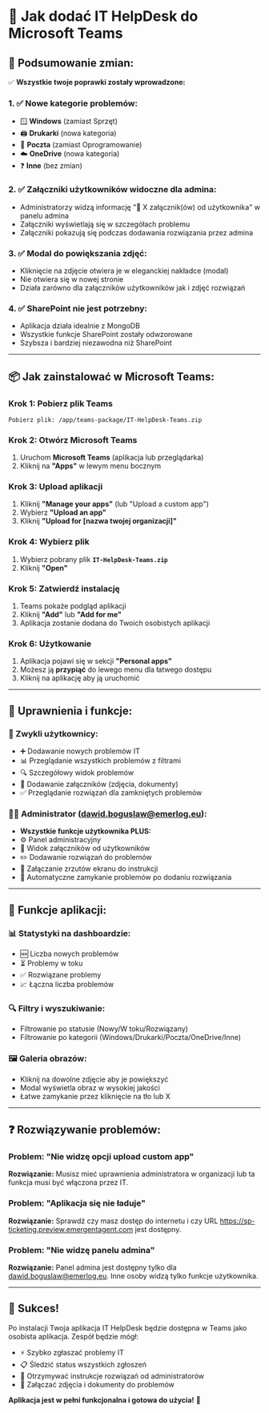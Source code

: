 # 📱 Jak dodać IT HelpDesk do Microsoft Teams

## 🎯 **Podsumowanie zmian:**

✅ **Wszystkie twoje poprawki zostały wprowadzone:**

### 1. ✅ **Nowe kategorie problemów:**
- 🪟 **Windows** (zamiast Sprzęt)
- 🖨️ **Drukarki** (nowa kategoria)
- 📧 **Poczta** (zamiast Oprogramowanie)
- ☁️ **OneDrive** (nowa kategoria)
- ❓ **Inne** (bez zmian)

### 2. ✅ **Załączniki użytkowników widoczne dla admina:**
- Administratorzy widzą informację "📎 X załącznik(ów) od użytkownika" w panelu admina
- Załączniki wyświetlają się w szczegółach problemu
- Załączniki pokazują się podczas dodawania rozwiązania przez admina

### 3. ✅ **Modal do powiększania zdjęć:**
- Kliknięcie na zdjęcie otwiera je w eleganckiej nakładce (modal)
- Nie otwiera się w nowej stronie
- Działa zarówno dla załączników użytkowników jak i zdjęć rozwiązań

### 4. ✅ **SharePoint nie jest potrzebny:**
- Aplikacja działa idealnie z MongoDB
- Wszystkie funkcje SharePoint zostały odwzorowane
- Szybsza i bardziej niezawodna niż SharePoint

---

## 📦 **Jak zainstalować w Microsoft Teams:**

### **Krok 1: Pobierz plik Teams**
```
Pobierz plik: /app/teams-package/IT-HelpDesk-Teams.zip
```

### **Krok 2: Otwórz Microsoft Teams**
1. Uruchom **Microsoft Teams** (aplikacja lub przeglądarka)
2. Kliknij na **"Apps"** w lewym menu bocznym

### **Krok 3: Upload aplikacji**
1. Kliknij **"Manage your apps"** (lub "Upload a custom app")
2. Wybierz **"Upload an app"**
3. Kliknij **"Upload for [nazwa twojej organizacji]"**

### **Krok 4: Wybierz plik**
1. Wybierz pobrany plik **`IT-HelpDesk-Teams.zip`**
2. Kliknij **"Open"**

### **Krok 5: Zatwierdź instalację**
1. Teams pokaże podgląd aplikacji
2. Kliknij **"Add"** lub **"Add for me"**
3. Aplikacja zostanie dodana do Twoich osobistych aplikacji

### **Krok 6: Użytkowanie**
1. Aplikacja pojawi się w sekcji **"Personal apps"**
2. Możesz ją **przypiąć** do lewego menu dla łatwego dostępu
3. Kliknij na aplikację aby ją uruchomić

---

## 🔧 **Uprawnienia i funkcje:**

### **👥 Zwykli użytkownicy:**
- ➕ Dodawanie nowych problemów IT
- 📊 Przeglądanie wszystkich problemów z filtrami
- 🔍 Szczegółowy widok problemów
- 📎 Dodawanie załączników (zdjęcia, dokumenty)
- ✅ Przeglądanie rozwiązań dla zamkniętych problemów

### **👨‍💼 Administrator (dawid.boguslaw@emerlog.eu):**
- **Wszystkie funkcje użytkownika PLUS:**
- ⚙️ Panel administracyjny
- 👀 Widok załączników od użytkowników
- ✏️ Dodawanie rozwiązań do problemów
- 📸 Załączanie zrzutów ekranu do instrukcji
- 🎯 Automatyczne zamykanie problemów po dodaniu rozwiązania

---

## 🎨 **Funkcje aplikacji:**

### **📊 Statystyki na dashboardzie:**
- 🆕 Liczba nowych problemów
- ⏳ Problemy w toku
- ✅ Rozwiązane problemy
- 📈 Łączna liczba problemów

### **🔍 Filtry i wyszukiwanie:**
- Filtrowanie po statusie (Nowy/W toku/Rozwiązany)
- Filtrowanie po kategorii (Windows/Drukarki/Poczta/OneDrive/Inne)

### **🖼️ Galeria obrazów:**
- Kliknij na dowolne zdjęcie aby je powiększyć
- Modal wyświetla obraz w wysokiej jakości
- Łatwe zamykanie przez kliknięcie na tło lub X

---

## ❓ **Rozwiązywanie problemów:**

### **Problem: "Nie widzę opcji upload custom app"**
**Rozwiązanie:** Musisz mieć uprawnienia administratora w organizacji lub ta funkcja musi być włączona przez IT.

### **Problem: "Aplikacja się nie ładuje"**
**Rozwiązanie:** Sprawdź czy masz dostęp do internetu i czy URL https://sp-ticketing.preview.emergentagent.com jest dostępny.

### **Problem: "Nie widzę panelu admina"**
**Rozwiązanie:** Panel admina jest dostępny tylko dla dawid.boguslaw@emerlog.eu. Inne osoby widzą tylko funkcje użytkownika.

---

## 🚀 **Sukces!**

Po instalacji Twoja aplikacja IT HelpDesk będzie dostępna w Teams jako osobista aplikacja. Zespół będzie mógł:

- ⚡ Szybko zgłaszać problemy IT
- 📋 Śledzić status wszystkich zgłoszeń  
- 🔧 Otrzymywać instrukcje rozwiązań od administratorów
- 📸 Załączać zdjęcia i dokumenty do problemów

**Aplikacja jest w pełni funkcjonalna i gotowa do użycia!** 🎉